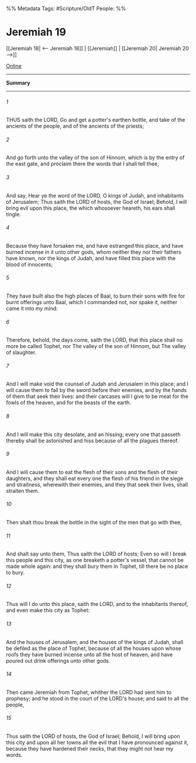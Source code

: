 

%% Metadata
Tags: #Scripture/OldT
People: 
%%
# Jeremiah 19
[[Jeremiah 18| <-- Jeremiah 18]] | [[Jeremiah]] | [[Jeremiah 20| Jeremiah 20 -->]]

[Online](https://churchofjesuschrist.org/study/scriptures/ot/jer/19?lang=eng)

---
__Summary__



---

###### 1
THUS saith the LORD, Go and get a potter's earthen bottle, and take of the ancients of the people, and of the ancients of the priests;
###### 2
And go forth unto the valley of the son of Hinnom, which is by the entry of the east gate, and proclaim there the words that I shall tell thee,
###### 3
And say, Hear ye the word of the LORD, O kings of Judah, and inhabitants of Jerusalem; Thus saith the LORD of hosts, the God of Israel; Behold, I will bring evil upon this place, the which whosoever heareth, his ears shall tingle.
###### 4
Because they have forsaken me, and have estranged this place, and have burned incense in it unto other gods, whom neither they nor their fathers have known, nor the kings of Judah, and have filled this place with the blood of innocents;
###### 5
They have built also the high places of Baal, to burn their sons with fire for burnt offerings unto Baal, which I commanded not, nor spake it, neither came it into my mind:
###### 6
Therefore, behold, the days come, saith the LORD, that this place shall no more be called Tophet, nor The valley of the son of Hinnom, but The valley of slaughter.
###### 7
And I will make void the counsel of Judah and Jerusalem in this place; and I will cause them to fall by the sword before their enemies, and by the hands of them that seek their lives: and their carcases will I give to be meat for the fowls of the heaven, and for the beasts of the earth.
###### 8
And I will make this city desolate, and an hissing; every one that passeth thereby shall be astonished and hiss because of all the plagues thereof.
###### 9
And I will cause them to eat the flesh of their sons and the flesh of their daughters, and they shall eat every one the flesh of his friend in the siege and straitness, wherewith their enemies, and they that seek their lives, shall straiten them.
###### 10
Then shalt thou break the bottle in the sight of the men that go with thee,
###### 11
And shalt say unto them, Thus saith the LORD of hosts; Even so will I break this people and this city, as one breaketh a potter's vessel, that cannot be made whole again: and they shall bury them in Tophet, till there be no place to bury.
###### 12
Thus will I do unto this place, saith the LORD, and to the inhabitants thereof, and even make this city as Tophet:
###### 13
And the houses of Jerusalem, and the houses of the kings of Judah, shall be defiled as the place of Tophet, because of all the houses upon whose roofs they have burned incense unto all the host of heaven, and have poured out drink offerings unto other gods.
###### 14
Then came Jeremiah from Tophet, whither the LORD had sent him to prophesy; and he stood in the court of the LORD's house; and said to all the people,
###### 15
Thus saith the LORD of hosts, the God of Israel; Behold, I will bring upon this city and upon all her towns all the evil that I have pronounced against it, because they have hardened their necks, that they might not hear my words.




